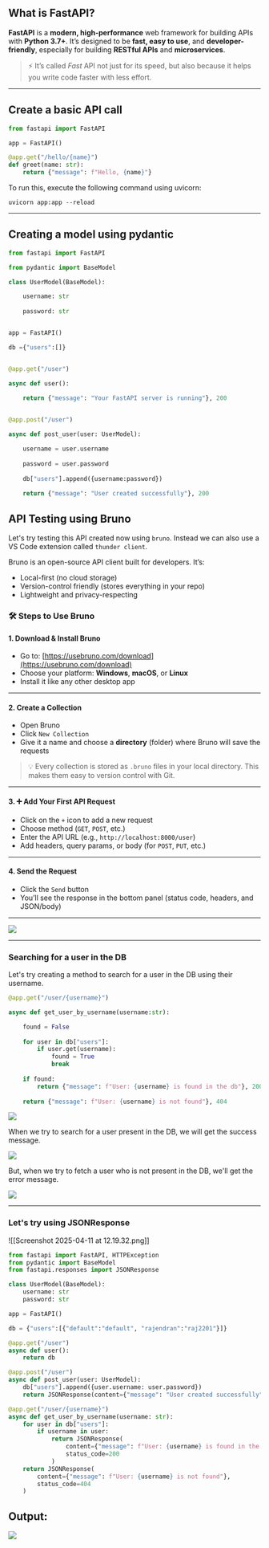 ##  What is FastAPI?

**FastAPI** is a **modern, high-performance** web framework for building APIs with **Python 3.7+**. It’s designed to be **fast, easy to use**, and **developer-friendly**, especially for building **RESTful APIs** and **microservices**.

> ⚡ It’s called _Fast_ API not just for its speed, but also because it helps you write code faster with less effort.

---
## Create a basic API call

```python
from fastapi import FastAPI

app = FastAPI()

@app.get("/hello/{name}")
def greet(name: str):
    return {"message": f"Hello, {name}"}
```

To run this, execute the following command using uvicorn: 

`uvicorn app:app --reload`

---

## Creating a model using pydantic


```python
from fastapi import FastAPI

from pydantic import BaseModel

class UserModel(BaseModel):

	username: str
	
	password: str


app = FastAPI()

db ={"users":[]}


@app.get("/user")

async def user():

	return {"message": "Your FastAPI server is running"}, 200

  
@app.post("/user")

async def post_user(user: UserModel):

	username = user.username
	
	password = user.password
	
	db["users"].append({username:password})
	
	return {"message": "User created successfully"}, 200
```

## API Testing using Bruno

Let's try testing this API created now using `bruno`. Instead we can also use a VS Code extension called `thunder client`.

Bruno is an open-source API client built for developers. It’s:
- Local-first (no cloud storage)
- Version-control friendly (stores everything in your repo)
- Lightweight and privacy-respecting
### 🛠️ Steps to Use Bruno

#### 1. **Download & Install Bruno**

- Go to: [https://usebruno.com/download](https://usebruno.com/download)
- Choose your platform: **Windows**, **macOS**, or **Linux**
- Install it like any other desktop app
    
---

#### 2. **Create a Collection**

- Open Bruno
- Click `New Collection`
- Give it a name and choose a **directory** (folder) where Bruno will save the requests
    
> 💡 Every collection is stored as `.bruno` files in your local directory. This makes them easy to version control with Git.

---

#### 3. ➕ **Add Your First API Request**

- Click on the `+` icon to add a new request
- Choose method (`GET`, `POST`, etc.)
- Enter the API URL (e.g., `http://localhost:8000/user`)
- Add headers, query params, or body (for `POST`, `PUT`, etc.)
    

---

#### 4.  **Send the Request**

- Click the `Send` button
- You’ll see the response in the bottom panel (status code, headers, and JSON/body)
---


![](https://i.imgur.com/bPeyhw5.png)

---

### Searching for a user in the DB

Let's try creating a method to search for a user in the DB using their username. 

```python
@app.get("/user/{username}")

async def get_user_by_username(username:str):

	found = False
	
	for user in db["users"]:
		if user.get(username):
			found = True
			break
		
	if found:
		return {"message": f"User: {username} is found in the db"}, 200
	
	return {"message": f"User: {username} is not found"}, 404
```

![](https://i.imgur.com/mc0ykpL.png)

When we try to search for a user present in the DB, we will get the success message.

![](https://i.imgur.com/a7mLOBF.png)


But, when we try to fetch a user who is not present in the DB, we'll get the error message.

![](https://i.imgur.com/Uxs7wyf.png)

---
### Let's try using JSONResponse
![[Screenshot 2025-04-11 at 12.19.32.png]]
```python
from fastapi import FastAPI, HTTPException
from pydantic import BaseModel
from fastapi.responses import JSONResponse

class UserModel(BaseModel):
    username: str
    password: str

app = FastAPI()

db = {"users":[{"default":"default", "rajendran":"raj2201"}]}

@app.get("/user")
async def user():
    return db

@app.post("/user")
async def post_user(user: UserModel):
    db["users"].append({user.username: user.password})
    return JSONResponse(content={"message": "User created successfully"}, status_code=201)

@app.get("/user/{username}")
async def get_user_by_username(username: str):
    for user in db["users"]:
        if username in user:
            return JSONResponse(
                content={"message": f"User: {username} is found in the DB"},
                status_code=200
            )
    return JSONResponse(
        content={"message": f"User: {username} is not found"},
        status_code=404
    )

```

## Output:

![](https://i.imgur.com/PDnXNPO.png)
